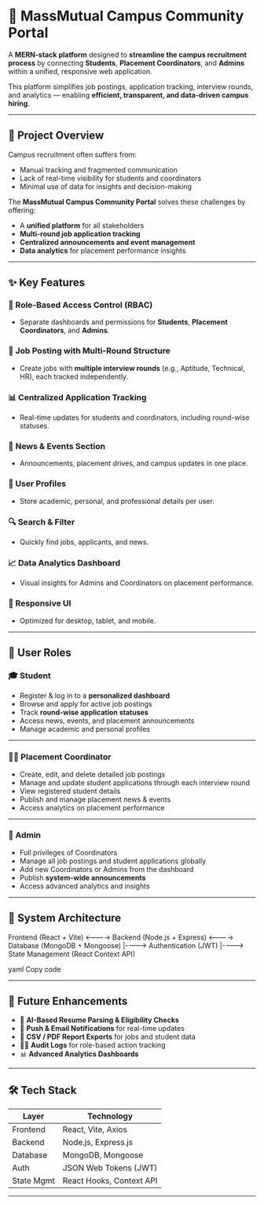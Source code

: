 # 🏢 MassMutual Campus Community Portal

A **MERN-stack platform** designed to **streamline the campus recruitment process** by connecting **Students**, **Placement Coordinators**, and **Admins** within a unified, responsive web application.  

This platform simplifies job postings, application tracking, interview rounds, and analytics — enabling **efficient, transparent, and data-driven campus hiring**.

---

## 🚀 Project Overview

Campus recruitment often suffers from:
- Manual tracking and fragmented communication
- Lack of real-time visibility for students and coordinators
- Minimal use of data for insights and decision-making

The **MassMutual Campus Community Portal** solves these challenges by offering:
- A **unified platform** for all stakeholders
- **Multi-round job application tracking**
- **Centralized announcements and event management**
- **Data analytics** for placement performance insights

---

## ✨ Key Features

### 🔐 Role-Based Access Control (RBAC)
- Separate dashboards and permissions for **Students**, **Placement Coordinators**, and **Admins**.

### 💼 Job Posting with Multi-Round Structure
- Create jobs with **multiple interview rounds** (e.g., Aptitude, Technical, HR), each tracked independently.

### 📊 Centralized Application Tracking
- Real-time updates for students and coordinators, including round-wise statuses.

### 📰 News & Events Section
- Announcements, placement drives, and campus updates in one place.

### 👤 User Profiles
- Store academic, personal, and professional details per user.

### 🔍 Search & Filter
- Quickly find jobs, applicants, and news.

### 📈 Data Analytics Dashboard
- Visual insights for Admins and Coordinators on placement performance.

### 📱 Responsive UI
- Optimized for desktop, tablet, and mobile.

---

## 👥 User Roles

### 🎓 Student
- Register & log in to a **personalized dashboard**  
- Browse and apply for active job postings  
- Track **round-wise application statuses**  
- Access news, events, and placement announcements  
- Manage academic and personal profiles  

---

### 🧑‍🏫 Placement Coordinator
- Create, edit, and delete detailed job postings  
- Manage and update student applications through each interview round  
- View registered student details  
- Publish and manage placement news & events  
- Access analytics on placement performance  

---

### 🏢 Admin
- Full privileges of Coordinators  
- Manage all job postings and student applications globally  
- Add new Coordinators or Admins from the dashboard  
- Publish **system-wide announcements**  
- Access advanced analytics and insights  

---

## 🧠 System Architecture

Frontend (React + Vite) <----> Backend (Node.js + Express) <----> Database (MongoDB + Mongoose)
|----> Authentication (JWT)
|----> State Management (React Context API)

yaml
Copy code

---

## 🌟 Future Enhancements

- 🤖 **AI-Based Resume Parsing & Eligibility Checks**  
- 🔔 **Push & Email Notifications** for real-time updates  
- 🧾 **CSV / PDF Report Exports** for jobs and student data  
- 🕵️‍♂️ **Audit Logs** for role-based action tracking  
- 📊 **Advanced Analytics Dashboards**

---

## 🛠️ Tech Stack

| Layer        | Technology               |
|-------------|----------------------------|
| Frontend    | React, Vite, Axios         |
| Backend     | Node.js, Express.js        |
| Database    | MongoDB, Mongoose         |
| Auth        | JSON Web Tokens (JWT)     |
| State Mgmt  | React Hooks, Context API  |

---
